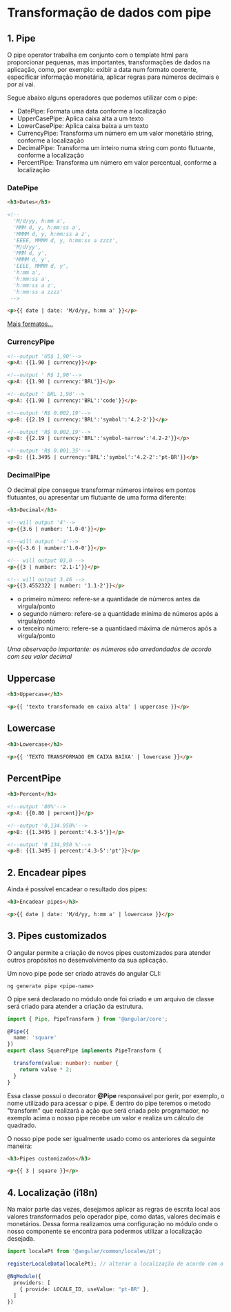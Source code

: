 # Transformação de dados com pipe

## 1. Pipe

O pipe operator trabalha em conjunto com o template html para proporcionar pequenas, mas importantes,
transformações de dados na aplicação, como, por exemplo: exibir a data num formato coerente,
especificar informação monetária, aplicar regras para números decimais e por aí vai.

Segue abaixo alguns operadores que podemos utilizar com o pipe:

- DatePipe: Formata uma data conforme a localização
- UpperCasePipe: Aplica caixa alta a um texto
- LowerCasePipe: Aplica caixa baixa a um texto
- CurrencyPipe: Transforma um número em um valor monetário string, conforme a localização
- DecimalPipe: Transforma um inteiro numa string com ponto flutuante, conforme a localização
- PercentPipe: Transforma um número em valor percentual, conforme a localização

### DatePipe

```html
<h3>Dates</h3>

<!--
  'M/d/yy, h:mm a',
  'MMM d, y, h:mm:ss a',
  'MMMM d, y, h:mm:ss a z',
  'EEEE, MMMM d, y, h:mm:ss a zzzz',
  'M/d/yy',
  'MMM d, y',
  'MMMM d, y',
  'EEEE, MMMM d, y',
  'h:mm a',
  'h:mm:ss a',
  'h:mm:ss a z',
  'h:mm:ss a zzzz'
 -->

<p>{{ date | date: 'M/d/yy, h:mm a' }}</p>
```

<a href="https://angular.io/api/common/DatePipe">Mais formatos...</a>

### CurrencyPipe

```html
<!--output 'US$ 1,90'-->
<p>A: {{1.90 | currency}}</p>

<!--output ' R$ 1,90'-->
<p>A: {{1.90 | currency:'BRL'}}</p>

<!--output ' BRL 1,90'-->
<p>A: {{1.90 | currency:'BRL':'code'}}</p>

<!--output 'R$ 0.002,19'-->
<p>B: {{2.19 | currency:'BRL':'symbol':'4.2-2'}}</p>

<!--output 'R$ 0.002,19'-->
<p>B: {{2.19 | currency:'BRL':'symbol-narrow':'4.2-2'}}</p>

<!--output 'R$ 0.001,35'-->
<p>B: {{1.3495 | currency:'BRL':'symbol':'4.2-2':'pt-BR'}}</p>
```
### DecimalPipe

O decimal pipe consegue transformar números inteiros em pontos flutuantes, ou apresentar
um flutuante de uma forma diferente:

```html
<h3>Decimal</h3>

<!--will output '4'-->
<p>{{3.6 | number: '1.0-0'}}</p>

<!--will output '-4'-->
<p>{{-3.6 | number:'1.0-0'}}</p>

<!-- will output 03,0 -->
<p>{{3 | number: '2.1-1'}}</p>

<!-- will output 3.46 -->
<p>{{3.4552322 | number: '1.1-2'}}</p>
```
- o primeiro número: refere-se a quantidade de números antes da virgula/ponto
- o segundo número: refere-se a quantidade mínima de números após a virgula/ponto
- o terceiro número: refere-se a quantidaed máxima de números após a virgula/ponto

_Uma observação importante: os números são arredondados de acordo com seu valor decimal_

## Uppercase 

```html
<h3>Uppercase</h3>

<p>{{ 'texto transformado em caixa alta' | uppercase }}</p>
```

## Lowercase

```html
<h3>Lowercase</h3>

<p>{{ 'TEXTO TRANSFORMADO EM CAIXA BAIXA' | lowercase }}</p>
```
## PercentPipe

```html
<h3>Percent</h3>

<!--output '80%'-->
<p>A: {{0.80 | percent}}</p>

<!--output '0,134.950%'-->
<p>B: {{1.3495 | percent:'4.3-5'}}</p>

<!--output '0 134,950 %'-->
<p>B: {{1.3495 | percent:'4.3-5':'pt'}}</p>
```
## 2. Encadear pipes

Ainda é possível encadear o resultado dos pipes:

```html
<h3>Encadear pipes</h3>

<p>{{ date | date: 'M/d/yy, h:mm a' | lowercase }}</p>
```

## 3. Pipes customizados

O angular permite a criação de novos pipes customizados para atender outros propósitos no 
desenvolvimento da sua aplicação.

Um novo pipe pode ser criado através do angular CLI:

`ng generate pipe <pipe-name>`

O pipe será declarado no módulo onde foi criado e um arquivo de classe será criado para atender
a criação da estrutura.

```typescript
import { Pipe, PipeTransform } from '@angular/core';

@Pipe({
  name: 'square'
})
export class SquarePipe implements PipeTransform {

  transform(value: number): number {
    return value * 2;
  }
}

```

Essa classe possui o decorator **@Pipe** responsável por gerir, por exemplo, o nome utilizado
para acessar o pipe. E dentro do pipe teremos o metodo "transform" que realizará a ação
que será criada pelo programador, no exemplo acima o nosso pipe recebe um valor e realiza um
cálculo de quadrado.

O nosso pipe pode ser igualmente usado como os anteriores da seguinte maneira:

```html
<h3>Pipes customizados</h3>

<p>{{ 3 | square }}</p>
```

## 4. Localização (i18n)

Na maior parte das vezes, desejamos aplicar as regras de escrita local aos valores transformados
pelo operador pipe, como datas, valores decimais e monetários. Dessa forma realizamos uma
configuração no módulo onde o nosso componente se encontra para podermos utilizar a localização
desejada.

```typescript
import localePt from '@angular/common/locales/pt';

registerLocaleData(localePt); // alterar a localização de acordo com o país

@NgModule({
  providers: [
    { provide: LOCALE_ID, useValue: "pt-BR" }, 
  ]
})
```
